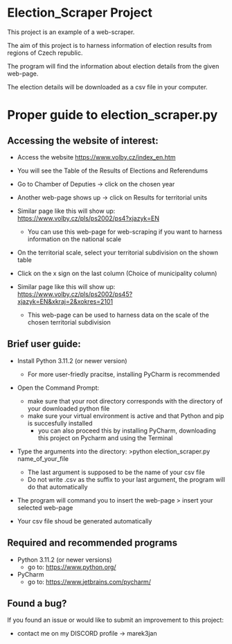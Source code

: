 # Election_Scraper Project
This project is an example of a web-scraper. 

The aim of this project is to harness information of election results from regions of Czech republic.

The program  will find the information  about election details from the given web-page.

The election details will be downloaded as a csv file in your computer.

# Proper guide to election_scraper.py 

## Accessing the website of interest:
* Access the website https://www.volby.cz/index_en.htm

* You will see the Table of the Results of Elections and Referendums
* Go to Chamber of Deputies -> click on the chosen year
* Another web-page shows up -> click on  Results for territorial units
* Similar page like this will show up:  https://www.volby.cz/pls/ps2002/ps4?xjazyk=EN
  * You can use this web-page for web-scraping if you want to harness information on the national scale
* On the territorial scale, select your territorial subdivision on the shown table
* Click on the x sign on the last column  (Choice of municipality column)
* Similar page like this will show up: https://www.volby.cz/pls/ps2002/ps45?xjazyk=EN&xkraj=2&xokres=2101
  * This web-page can be used to harness data on the scale of the chosen territorial subdivision

## Brief user guide:

* Install Python 3.11.2 (or newer version)
  * For more user-friedly pracitse, installing PyCharm is recommended

* Open the Command Prompt:
  * make sure that your root directory corresponds with the directory of your downloaded python file
  * make sure your virtual environment is active and that Python and pip is succesfully installed
    * you can also proceed this by installing PyCharm, downloading this project on Pycharm and using the Terminal
    
* Type the arguments into the directory: >python   election_scraper.py   name_of_your_file
  * The last argument is supposed to be the name of your csv file 
  * Do not write .csv as the suffix to your last argument, the program will do that automatically
* The program will command you to insert the web-page > insert your selected web-page
* Your csv file shoud be generated automatically



## Required and recommended programs
* Python 3.11.2 (or newer versions)
  * go to: https://www.python.org/
* PyCharm  
  * go to: https://www.jetbrains.com/pycharm/



## Found a bug?
If you found an issue or would like to submit an improvement to this project:

- contact me on my DISCORD profile ->  marek3jan
